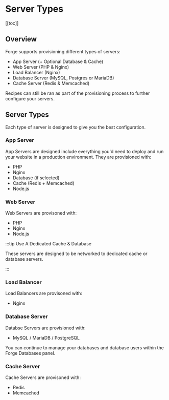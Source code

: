 # Server Types

[[toc]]

## Overview

Forge supports provisioning different types of servers:

- App Server (+ Optional Database & Cache)
- Web Server (PHP & Nginx)
- Load Balancer (Nginx)
- Database Server (MySQL, Postgres or MariaDB)
- Cache Server (Redis & Memcached)

Recipes can still be ran as part of the provisioning process to further configure your servers.

## Server Types

Each type of server is designed to give you the best configuration.

### App Server

App Servers are designed include everything you'd need to deploy and run your website in a production environment. They are provisioned with:

- PHP
- Nginx
- Database (if selected)
- Cache (Redis + Memcached)
- Node.js

### Web Server

Web Servers are provisoned with:

- PHP
- Nginx
- Node.js

:::tip Use A Dedicated Cache & Database

These servers are designed to be networked to dedicated cache or database servers.

:::

### Load Balancer

Load Balancers are provisoned with:

- Nginx

### Database Server

Databse Servers are provisioned with:

- MySQL / MariaDB / PostgreSQL

You can continue to manage your databases and database users within the Forge Databases panel.

### Cache Server

Cache Servers are provisoned with:

- Redis
- Memcached
